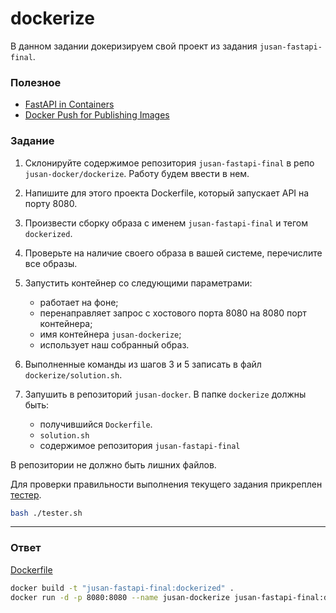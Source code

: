 # dockerize

В данном задании докеризируем свой проект из задания `jusan-fastapi-final`.

### Полезное

- [FastAPI in Containers](https://fastapi.tiangolo.com/deployment/docker/)
- [Docker Push for Publishing Images](https://www.section.io/engineering-education/docker-push-for-publishing-images-to-docker-hub/)

### Задание

1. Склонируйте содержимое репозитория `jusan-fastapi-final` в репо `jusan-docker/dockerize`.
   Работу будем ввести в нем.
2. Напишите для этого проекта Dockerfile, который запускает API на порту 8080.
3. Произвести сборку образа с именем `jusan-fastapi-final` и тегом `dockerized`.
4. Проверьте на наличие своего образа в вашей системе, перечислите все образы.
5. Запустить контейнер со следующими параметрами:

   - работает на фоне;
   - перенаправляет запрос с хостового порта 8080 на 8080 порт контейнера;
   - имя контейнера `jusan-dockerize`;
   - использует наш собранный образ.

6. Выполненные команды из шагов 3 и 5 записать в файл `dockerize/solution.sh`.
7. Запушить в репозиторий `jusan-docker`. В папке `dockerize` должны быть:
   - получившийся `Dockerfile`.
   - `solution.sh`
   - содержимое репозитория `jusan-fastapi-final`

В репозитории не должно быть лишних файлов.

Для проверки правильности выполнения текущего задания прикреплен [тестер][tester].

```bash
bash ./tester.sh
```

[tester]: https://stepik.org/media/attachments/lesson/691221/tester-dockerize.sh

---

### Ответ

[Dockerfile](./Dockerfile)

```bash
docker build -t "jusan-fastapi-final:dockerized" .
docker run -d -p 8080:8080 --name jusan-dockerize jusan-fastapi-final:dockerized
```
